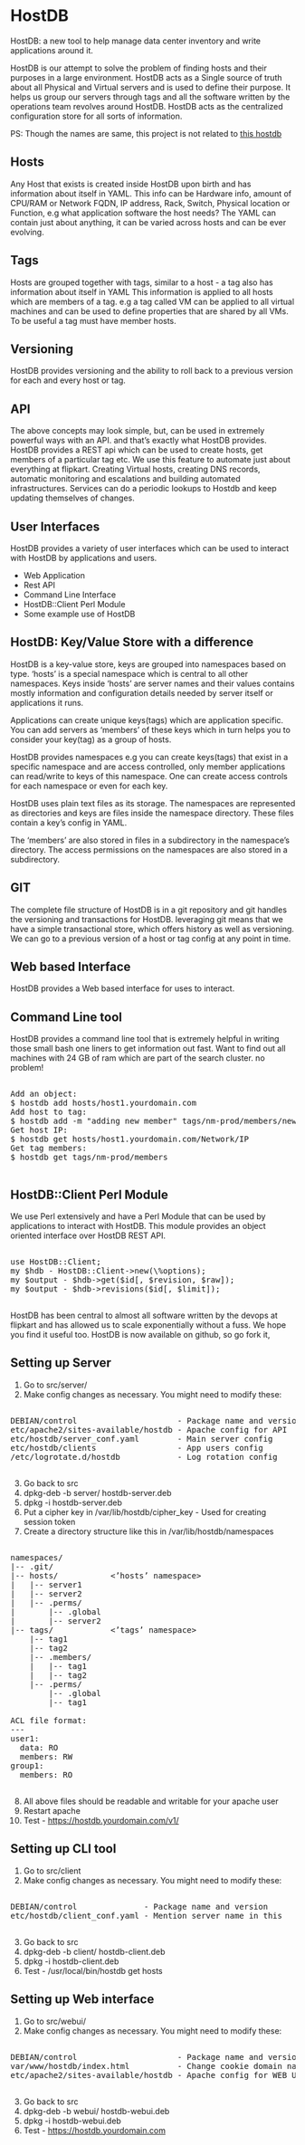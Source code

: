 
HostDB
======

HostDB: a new tool to help manage data center inventory and write applications around it. 

HostDB is our attempt to solve the problem of finding hosts and their purposes in a large environment. HostDB acts as a Single source of truth about all Physical and Virtual servers and is used to define their purpose. It helps us group our servers through tags and all the software written by the operations team revolves around HostDB. HostDB acts as the centralized configuration store for all sorts of information.

PS: Though the names are same, this project is not related to [this hostdb](https://code.google.com/p/hostdb/)

Hosts
------

Any Host that exists is created inside HostDB upon birth and has information about itself in YAML. This info can be Hardware info, amount of CPU/RAM or Network FQDN, IP address, Rack, Switch, Physical location or Function, e.g what application software the host needs? The YAML can contain just about anything, it can be varied across hosts and can be ever evolving.

Tags
----

Hosts are grouped together with tags, similar to a host - a tag also has information about itself in YAML This information is applied to all hosts which are members of a tag. e.g a tag called VM can be applied to all virtual machines and can be used to define properties that are shared by all VMs. To be useful a tag must have member hosts.

Versioning
----------

HostDB provides versioning and the ability to roll back to a previous version for each and every host or tag.

API
---

The above concepts may look simple, but, can be used in extremely powerful ways with an API. and that’s exactly what HostDB provides. HostDB provides a REST api which can be used to create hosts, get members of a particular tag etc. We use this feature to automate just about everything at flipkart. Creating Virtual hosts, creating DNS records, automatic monitoring and escalations and building automated infrastructures. Services can do a periodic lookups to Hostdb and keep updating themselves of changes.



User Interfaces
---------------

HostDB provides a variety of user interfaces which can be used to interact with HostDB by applications and users.

* Web Application
* Rest API
* Command Line Interface
* HostDB::Client Perl Module
* Some example use of HostDB


HostDB: Key/Value Store with a difference
-----------------------------------------


HostDB is a key-value store, keys are grouped into namespaces based on type. ‘hosts’ is a special namespace which is central to all other namespaces. Keys inside ‘hosts’ are server names and their values contains mostly information and configuration details needed by server itself or applications it runs.

Applications can create unique keys(tags) which are application specific. You can add servers as ‘members’ of these keys which in turn helps you to consider your key(tag) as a group of hosts.

HostDB provides namespaces e.g you can create  keys(tags) that exist in a specific namespace and are access controlled, only member applications can read/write to keys of this namespace.  One can create access controls for each namespace or even for each key.

HostDB uses plain text files as its storage. The namespaces are represented as directories and keys are files inside the namespace directory. These files contain a key’s config in YAML.

The ‘members’ are also stored in files in a subdirectory in the namespace’s directory. The access permissions on the namespaces are also stored in a subdirectory.

GIT
----


The complete file structure of HostDB is in a git repository and git handles the versioning and transactions for HostDB. leveraging git means that we have a simple transactional store, which offers history as well as versioning. We can go to a previous version of a host or tag config at any point in time.

Web based Interface
-------------------

HostDB provides a Web based interface for uses to interact. 


Command Line tool
-----------------

HostDB provides a command line tool that is extremely helpful in writing those small bash one liners to get information out fast. Want to find out all machines with 24 GB of ram which are part of the search cluster. no problem!

<pre>

Add an object:
$ hostdb add hosts/host1.yourdomain.com
Add host to tag:
$ hostdb add -m "adding new member" tags/nm-prod/members/new.yourdomain.com
Get host IP: 
$ hostdb get hosts/host1.yourdomain.com/Network/IP
Get tag members: 
$ hostdb get tags/nm-prod/members

</pre>

HostDB::Client Perl Module
--------------------------

We use Perl extensively and have a Perl Module that can be used by applications to interact with HostDB.  This module provides an object oriented interface over HostDB REST API.

<pre>

use HostDB::Client;
my $hdb - HostDB::Client->new(\%options);
my $output - $hdb->get($id[, $revision, $raw]);
my $output - $hdb->revisions($id[, $limit]);

</pre>

HostDB has been central to almost all software written by the devops at flipkart and has allowed us to scale exponentially without a fuss. We hope you find it useful too. HostDB is now available on github, so go fork it,



Setting up Server
------------------

1. Go to src/server/
2. Make config changes as necessary. You might need to modify these:

<pre>

DEBIAN/control                     - Package name and version
etc/apache2/sites-available/hostdb - Apache config for API
etc/hostdb/server_conf.yaml        - Main server config
etc/hostdb/clients                 - App users config
/etc/logrotate.d/hostdb            - Log rotation config

</pre>

3. Go back to src
4. dpkg-deb -b server/ hostdb-server.deb
5. dpkg -i hostdb-server.deb
6. Put a cipher key in /var/lib/hostdb/cipher_key - Used for creating session token
7. Create a directory structure like this in /var/lib/hostdb/namespaces

<pre>

namespaces/
|-- .git/            <initialize your git repo here>
|-- hosts/           <’hosts’ namespace>
|   |-- server1      <server config - YAML>
|   |-- server2
|   |-- .perms/
|       |-- .global  <permissions(ACL) for ‘hosts’ namespace - YAML>
|       |-- server2  <any ACL overrides for server2 - YAML>
|-- tags/            <’tags’ namespace>
    |-- tag1         <a tag or hostgroup config - YAML>
    |-- tag2
    |-- .members/
    |   |-- tag1     <servers related to this tag - LIST>
    |   |-- tag2
    |-- .perms/
        |-- .global  <ACL for ‘tags’ namespace - YAML>
        |-- tag1     <any ACL override for tag1 - YAML>

ACL file format:
---
user1:
  data: RO
  members: RW
group1:
  members: RO

</pre>

8. All above files should be readable and writable for your apache user
9. Restart apache
10. Test - https://hostdb.yourdomain.com/v1/

Setting up CLI tool
-------------------

1. Go to src/client
2. Make config changes as necessary. You might need to modify these:

<pre>

DEBIAN/control              - Package name and version
etc/hostdb/client_conf.yaml - Mention server name in this

</pre>

3. Go back to src
4. dpkg-deb -b client/ hostdb-client.deb
5. dpkg -i hostdb-client.deb
6. Test - /usr/local/bin/hostdb get hosts

Setting up Web interface
------------------------

1. Go to src/webui/
2. Make config changes as necessary. You might need to modify these:

<pre>

DEBIAN/control                     - Package name and version
var/www/hostdb/index.html          - Change cookie domain name, modify to support your namespaces.
etc/apache2/sites-available/hostdb - Apache config for WEB UI

</pre>

3. Go back to src
4. dpkg-deb -b webui/ hostdb-webui.deb
5. dpkg -i hostdb-webui.deb
6. Test - https://hostdb.yourdomain.com

